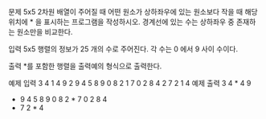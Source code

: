 ﻿문제
5x5 2차원 배열이 주어질 때 어떤 원소가 상하좌우에 있는 원소보다 작을 때 해당 위치에 * 을 표시하는 프로그램을 작성하시오. 경계선에 있는 수는 상하좌우 중 존재하는 원소만을 비교한다.

 

입력
5x5 행렬의 정보가 25 개의 수로 주어진다. 각 수는 0 에서 9 사이 수이다.

 

출력
*를 포함한 행렬을 출력예의 형식으로 출력한다.

 

예제 입력
3 4 1 4 9
2 9 4 5 8
9 0 8 2 1
7 0 2 8 4
2 7 2 1 4
예제 출력
3 4 * 4 9 
* 9 4 5 8 
9 0 8 2 * 
7 0 2 8 4 
* 7 2 * 4 